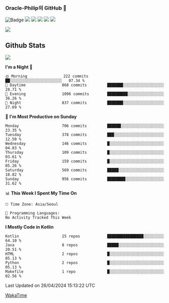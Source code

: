 ### Oracle-Philip의 GitHub 👋

![Badge](http://img.shields.io/badge/-Java-black?style=flat-square)
<img src="https://img.shields.io/badge/ -Kotlin-black?style=flat-square&logo=Kotlin&logoColor=#7F52FF"/></a>
<img src="https://img.shields.io/badge/ -Dart-black?style=flat-square&logo=Dart&logoColor=#0175C2"/></a>
<img src="https://img.shields.io/badge/ -Android-black?style=flat-square&logo=Android&logoColor=#3DDC84"/></a>
<img src="https://img.shields.io/badge/ -Flutter-black?style=flat-square&logo=Flutter&logoColor=#02569B"/></a>
<img src="https://img.shields.io/badge/ -Firebase-black?style=flat-square&logo=Firebase&logoColor=#FFCA28"/></a>

<img src="https://img.shields.io/badge/ -BLE-black?style=flat-square&logo=Bluetooth&logoColor=#0082FC"/></a>

<!--
<img src="https://img.shields.io/badge/ -STM32F103-black?style=flat-square&logo=STMicroelectronics&logoColor=#03234B"/></a>
<img src="https://img.shields.io/badge/ -Qt-black?style=flat-square&logo=Qt&logoColor=#41CD52"/></a>
-->

<!--
![Badge](http://img.shields.io/badge/-Java-black?style=flat-square)
![Badge](http://img.shields.io/badge/-Koltin-black?style=flat-square)
![Badge](http://img.shields.io/badge/-Dart-black?style=flat-square)
![Badge](http://img.shields.io/badge/-Android-black?style=flat-square)
![Badge](http://img.shields.io/badge/-Flutter-black?style=flat-square)
![Badge](http://img.shields.io/badge/-Firebase-black?style=flat-square)
-->

## Github Stats  
<div align="left"><img src="https://github-readme-stats.vercel.app/api?username=Oracle-Philip&show_icons=true&count_private=true&hide_border=true" align="center" /></div>


<!--START_SECTION:waka-->
**I'm a Night 🦉** 

```text
🌞 Morning                222 commits         ██░░░░░░░░░░░░░░░░░░░░░░░   07.34 % 
🌆 Daytime                868 commits         ███████░░░░░░░░░░░░░░░░░░   28.71 % 
🌃 Evening                1096 commits        █████████░░░░░░░░░░░░░░░░   36.26 % 
🌙 Night                  837 commits         ███████░░░░░░░░░░░░░░░░░░   27.69 % 
```
📅 **I'm Most Productive on Sunday** 

```text
Monday                   706 commits         ██████░░░░░░░░░░░░░░░░░░░   23.35 % 
Tuesday                  378 commits         ███░░░░░░░░░░░░░░░░░░░░░░   12.50 % 
Wednesday                146 commits         █░░░░░░░░░░░░░░░░░░░░░░░░   04.83 % 
Thursday                 109 commits         █░░░░░░░░░░░░░░░░░░░░░░░░   03.61 % 
Friday                   159 commits         █░░░░░░░░░░░░░░░░░░░░░░░░   05.26 % 
Saturday                 569 commits         █████░░░░░░░░░░░░░░░░░░░░   18.82 % 
Sunday                   956 commits         ████████░░░░░░░░░░░░░░░░░   31.62 % 
```


📊 **This Week I Spent My Time On** 

```text
🕑︎ Time Zone: Asia/Seoul

💬 Programming Languages: 
No Activity Tracked This Week
```

**I Mostly Code in Kotlin** 

```text
Kotlin                   25 repos            ████████████████░░░░░░░░░   64.10 % 
Java                     8 repos             █████░░░░░░░░░░░░░░░░░░░░   20.51 % 
HTML                     2 repos             █░░░░░░░░░░░░░░░░░░░░░░░░   05.13 % 
Python                   2 repos             █░░░░░░░░░░░░░░░░░░░░░░░░   05.13 % 
Makefile                 1 repo              █░░░░░░░░░░░░░░░░░░░░░░░░   02.56 % 
```




 Last Updated on 26/04/2024 15:13:22 UTC
<!--END_SECTION:waka-->


<!--
**Oracle-Philip/Oracle-Philip** is a ✨ _special_ ✨ repository because its `README.md` (this file) appears on your GitHub profile.

Here are some ideas to get you started:

- 🔭 I’m currently working on ...
- 🌱 I’m currently learning ...
- 👯 I’m looking to collaborate on ...
- 🤔 I’m looking for help with ...
- 💬 Ask me about ...
- 📫 How to reach me: ...
- 😄 Pronouns: ...
- ⚡ Fun fact: ...
-->


[WakaTime](https://wakatime.com/dashboard)
